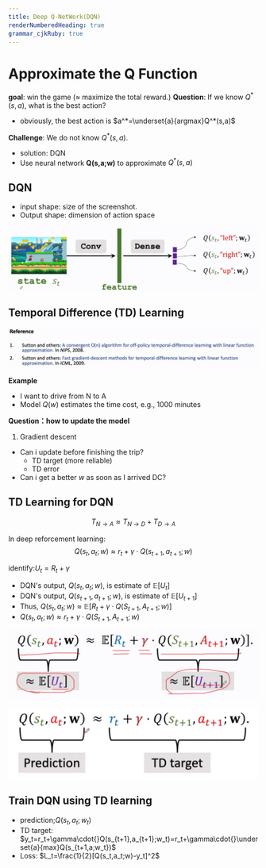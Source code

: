 ```yaml
---
title: Deep Q-NetWork(DQN)
renderNumberedHeading: true
grammar_cjkRuby: true
---
```


# Approximate the Q Function
**goal**: win the game ($\approx$ maximize the total reward.)
**Question**: If we know $Q^*(s,a)$, what is the best action?
- obviously, the best action is $a^*=\underset{a}{argmax}Q^*(s,a)$ 

**Challenge**: We do not know $Q^*(s,a)$.

- solution: DQN
- Use neural network **Q(s,a;w)** to approximate $Q^*(s,a)$

## DQN
- input shape: size of the screenshot.
- Output shape: dimension of action space

![enter description here](./images/1640326445790.png)

## Temporal Difference (TD) Learning
![enter description here](./images/1640326719232.png)

**Example**
- I want to drive from N to A
- Model $Q(w)$ estimates the time cost, e.g., 1000 minutes

**Question：how to update the model**
1. Gradient descent

- Can i update before finishing the trip?
	- TD target (more reliable)
	- TD error
- Can i get a better $w$ as soon as I arrived DC? 

## TD Learning for DQN
$$T_{N\to{}A}\approx{}T_{N\to{}D}+T_{D\to{}A}$$

In deep reforcement learning:
$$Q(s_t,a_t;w)\approx{}r_t+\gamma\cdot{}Q(s_{t+1},a_{t+1};w)$$

identify:$U_t=R_t+\gamma$
- DQN's output, $Q(s_t,a_t;w)$, is estimate of $\mathbb{E}[U_t]$
- DQN's output, $Q(s_{t+1},a_{t+1};w)$, is estimate of $\mathbb{E}[U_{t+1}]$
- Thus, $Q(s_t,a_t;w)\approx{}\mathbb{E}[R_t + \gamma\cdot{}Q(S_{t+1},A_{t+1};w)]$
- $Q(s_t,a_t;w)\approx{}r_t + \gamma\cdot{}Q(S_{t+1},A_{t+1};w)$

![enter description here](./images/1640331622567.png)

![enter description here](./images/1640331604386.png)

## Train DQN using TD learning
- prediction;$Q(s_t,a_t;w_t)$
- TD target: $y_t=r_t+\gamma\cdot{}Q(s_{t+1},a_{t+1};w_t)=r_t+\gamma\cdot{}\underset{a}{max}Q(s_{t+1,a;w_t})$
- Loss: $L_t=\frac{1}{2}[Q(s_t,a_t;w)-y_t]^2$